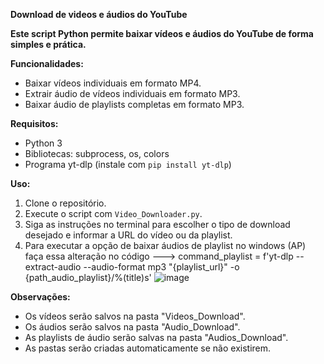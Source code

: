  **Download de videos e áudios do YouTube**

**Este script Python permite baixar vídeos e áudios do YouTube de forma simples e prática.**

**Funcionalidades:**

- Baixar vídeos individuais em formato MP4.
- Extrair áudio de vídeos individuais em formato MP3.
- Baixar áudio  de playlists   completas em formato MP3.

**Requisitos:**

- Python 3
- Bibliotecas: subprocess, os, colors
- Programa yt-dlp (instale com `pip install yt-dlp`)

**Uso:**

1. Clone o repositório.
2. Execute o script com `Video_Downloader.py`.
3. Siga as instruções no terminal para escolher o tipo de download desejado e informar a URL do vídeo ou da playlist.
4. Para executar a opção de baixar áudios de playlist no windows (AP) faça essa alteração no código ---> command_playlist = f'yt-dlp --extract-audio --audio-format mp3 "{playlist_url}" -o {path_audio_playlist}/%(title)s'
   ![image](https://github.com/GuilhermeTart/Video-Downloader/assets/136984328/1b5a13b3-223c-47ee-839e-7e24506f225c)


**Observações:**

- Os vídeos serão salvos na pasta "Videos_Download".
- Os áudios serão salvos na pasta "Audio_Download".
- As playlists de áudio serão salvas na pasta "Audios_Download".
- As pastas serão criadas automaticamente se não existirem.


